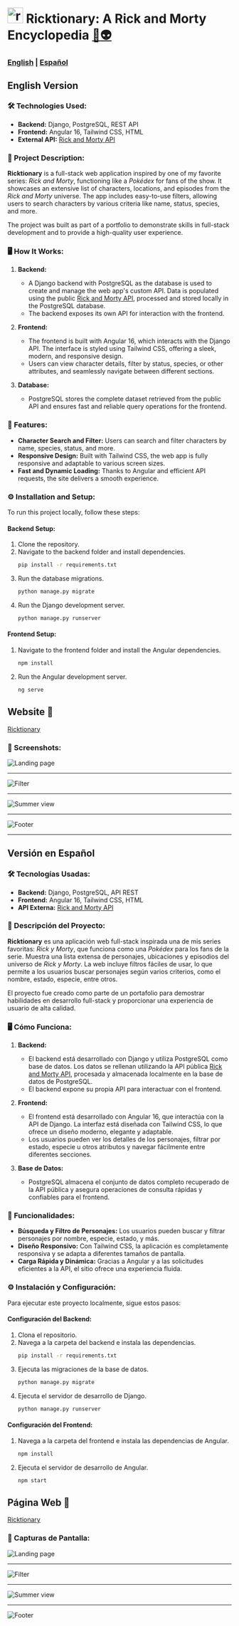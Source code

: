 # <img src="./rickandmortyfront/rym/src/favicon.ico" alt="ricktionary favicon" height="35"> Ricktionary: A Rick and Morty Encyclopedia [🌌👽](https://ricktionary.vercel.app)

### [English](#english-version) | [Español](#versión-en-español)

## English Version

### 🛠️ Technologies Used:
- **Backend:** Django, PostgreSQL, REST API
- **Frontend:** Angular 16, Tailwind CSS, HTML
- **External API:** [Rick and Morty API](https://rickandmortyapi.com/)

### 📖 Project Description:
**Ricktionary** is a full-stack web application inspired by one of my favorite series: *Rick and Morty*, functioning like a *Pokédex* for fans of the show. It showcases an extensive list of characters, locations, and episodes from the *Rick and Morty* universe. The app includes easy-to-use filters, allowing users to search characters by various criteria like name, status, species, and more.

The project was built as part of a portfolio to demonstrate skills in full-stack development and to provide a high-quality user experience.

### 🖥️ How It Works:
1. **Backend:**
   - A Django backend with PostgreSQL as the database is used to create and manage the web app's custom API. Data is populated using the public [Rick and Morty API](https://rickandmortyapi.com/), processed and stored locally in the PostgreSQL database. 
   - The backend exposes its own API for interaction with the frontend.
   
2. **Frontend:**
   - The frontend is built with Angular 16, which interacts with the Django API. The interface is styled using Tailwind CSS, offering a sleek, modern, and responsive design.
   - Users can view character details, filter by status, species, or other attributes, and seamlessly navigate between different sections.
   
3. **Database:** 
   - PostgreSQL stores the complete dataset retrieved from the public API and ensures fast and reliable query operations for the frontend.

### 🚀 Features:
- **Character Search and Filter:** Users can search and filter characters by name, species, status, and more.
- **Responsive Design:** Built with Tailwind CSS, the web app is fully responsive and adaptable to various screen sizes.
- **Fast and Dynamic Loading:** Thanks to Angular and efficient API requests, the site delivers a smooth experience.

### ⚙️ Installation and Setup:
To run this project locally, follow these steps:

#### Backend Setup:
1. Clone the repository.
2. Navigate to the backend folder and install dependencies.
    ```bash
    pip install -r requirements.txt
    ```
3. Run the database migrations.
    ```bash
    python manage.py migrate
    ```
4. Run the Django development server.
    ```bash
    python manage.py runserver
    ```

#### Frontend Setup:
1. Navigate to the frontend folder and install the Angular dependencies.
    ```bash
    npm install
    ```
2. Run the Angular development server.
    ```bash
    ng serve
    ```

## Website 👀

[Ricktionary](https://ricktionary.vercel.app)

### 📸 Screenshots:
![Landing page](./rickandmortyfront/rym/src/assets/screenshots/landing.png)

---

![Filter](./rickandmortyfront/rym/src/assets/screenshots/poopybutthole-filter.png)

---

![Summer view](./rickandmortyfront/rym/src/assets/screenshots/summer-view.png)

---

![Footer](./rickandmortyfront/rym/src/assets/screenshots/footer.png)

---

## Versión en Español

### 🛠️ Tecnologías Usadas:
- **Backend:** Django, PostgreSQL, API REST
- **Frontend:** Angular 16, Tailwind CSS, HTML
- **API Externa:** [Rick and Morty API](https://rickandmortyapi.com/)

### 📖 Descripción del Proyecto:
**Ricktionary** es una aplicación web full-stack inspirada una de mis series favoritas: *Rick y Morty*, que funciona como una *Pokédex* para los fans de la serie. Muestra una lista extensa de personajes, ubicaciones y episodios del universo de *Rick y Morty*. La web incluye filtros fáciles de usar, lo que permite a los usuarios buscar personajes según varios criterios, como el nombre, estado, especie, entre otros.

El proyecto fue creado como parte de un portafolio para demostrar habilidades en desarrollo full-stack y proporcionar una experiencia de usuario de alta calidad.

### 🖥️ Cómo Funciona:
1. **Backend:**
   - El backend está desarrollado con Django y utiliza PostgreSQL como base de datos. Los datos se rellenan utilizando la API pública [Rick and Morty API](https://rickandmortyapi.com/), procesada y almacenada localmente en la base de datos de PostgreSQL.
   - El backend expone su propia API para interactuar con el frontend.
   
2. **Frontend:**
   - El frontend está desarrollado con Angular 16, que interactúa con la API de Django. La interfaz está diseñada con Tailwind CSS, lo que ofrece un diseño moderno, elegante y adaptable.
   - Los usuarios pueden ver los detalles de los personajes, filtrar por estado, especie u otros atributos y navegar fácilmente entre diferentes secciones.

3. **Base de Datos:** 
   - PostgreSQL almacena el conjunto de datos completo recuperado de la API pública y asegura operaciones de consulta rápidas y confiables para el frontend.

### 🚀 Funcionalidades:
- **Búsqueda y Filtro de Personajes:** Los usuarios pueden buscar y filtrar personajes por nombre, especie, estado, y más.
- **Diseño Responsivo:** Con Tailwind CSS, la aplicación es completamente responsiva y se adapta a diferentes tamaños de pantalla.
- **Carga Rápida y Dinámica:** Gracias a Angular y a las solicitudes eficientes a la API, el sitio ofrece una experiencia fluida.

### ⚙️ Instalación y Configuración:
Para ejecutar este proyecto localmente, sigue estos pasos:

#### Configuración del Backend:
1. Clona el repositorio.
2. Navega a la carpeta del backend e instala las dependencias.
    ```bash
    pip install -r requirements.txt
    ```
3. Ejecuta las migraciones de la base de datos.
    ```bash
    python manage.py migrate
    ```
4. Ejecuta el servidor de desarrollo de Django.
    ```bash
    python manage.py runserver
    ```

#### Configuración del Frontend:
1. Navega a la carpeta del frontend e instala las dependencias de Angular.
    ```bash
    npm install
    ```
2. Ejecuta el servidor de desarrollo de Angular.
    ```bash
    npm start
    ```

## Página Web 👀

[Ricktionary](https://ricktionary.vercel.app)

### 📸 Capturas de Pantalla:
![Landing page](./rickandmortyfront/rym/src/assets/screenshots/landing.png)

---

![Filter](./rickandmortyfront/rym/src/assets/screenshots/poopybutthole-filter.png)

---

![Summer view](./rickandmortyfront/rym/src/assets/screenshots/summer-view.png)

---

![Footer](./rickandmortyfront/rym/src/assets/screenshots/footer.png)
